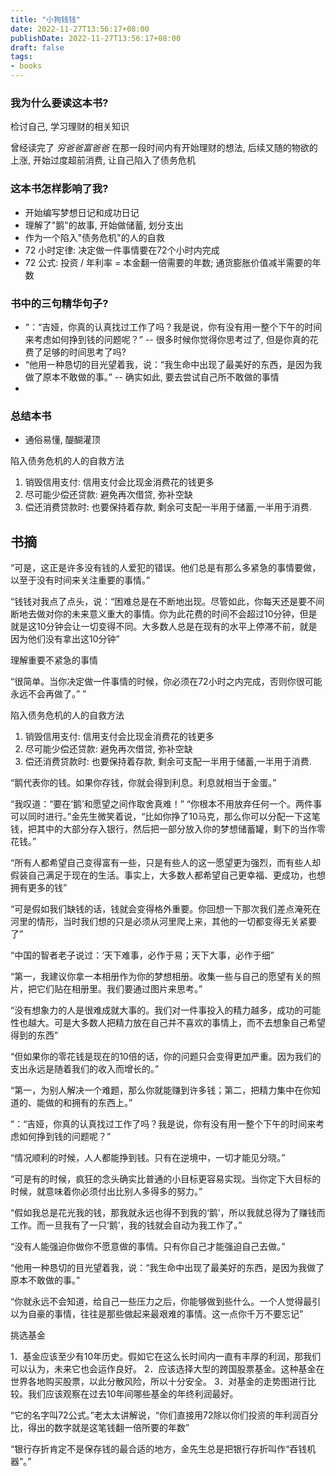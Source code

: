 ```yaml
---
title: "小狗钱钱"
date: 2022-11-27T13:56:17+08:00
publishDate: 2022-11-27T13:56:17+08:00
draft: false
tags:
- books
---
```


### 我为什么要读这本书?

检讨自己, 学习理财的相关知识

曾经读完了 *穷爸爸富爸爸* 在那一段时间内有开始理财的想法, 后续又随的物欲的上涨,
开始过度超前消费, 让自己陷入了债务危机

### 这本书怎样影响了我?

- 开始编写梦想日记和成功日记
- 理解了"鹅"的故事, 开始做储蓄, 划分支出
- 作为一个陷入"债务危机"的人的自救
- 72 小时定律: 决定做一件事情要在72个小时内完成
- 72 公式: 投资 / 年利率 = 本金翻一倍需要的年数; 通货膨胀价值减半需要的年数 
    
### 书中的三句精华句子?

- “：“吉娅，你真的认真找过工作了吗？我是说，你有没有用一整个下午的时间来考虑如何挣到钱的问题呢？” -- 很多时候你觉得你思考过了, 但是你真的花费了足够的时间思考了吗?
- “他用一种恳切的目光望着我，说：“我生命中出现了最美好的东西，是因为我做了原本不敢做的事。” -- 确实如此, 要去尝试自己所不敢做的事情
- 

### 总结本书

- 通俗易懂, 醍醐灌顶

陷入债务危机的人的自救方法
1. 销毁信用支付: 信用支付会比现金消费花的钱更多
2. 尽可能少偿还贷款: 避免再次借贷, 弥补空缺
3. 偿还消费贷款时: 也要保持着存款, 剩余可支配一半用于储蓄,一半用于消费.


## 书摘

“可是，这正是许多没有钱的人爱犯的错误。他们总是有那么多紧急的事情要做，以至于没有时间来关注重要的事情。”

“钱钱对我点了点头，说：“困难总是在不断地出现。尽管如此，你每天还是要不间断地去做对你的未来意义重大的事情。你为此花费的时间不会超过10分钟，但是就是这10分钟会让一切变得不同。大多数人总是在现有的水平上停滞不前，就是因为他们没有拿出这10分钟”

理解重要不紧急的事情

“很简单。当你决定做一件事情的时候，你必须在72小时之内完成，否则你很可能永远不会再做了。”
”

陷入债务危机的人的自救方法
1. 销毁信用支付: 信用支付会比现金消费花的钱更多
2. 尽可能少偿还贷款: 避免再次借贷, 弥补空缺
3. 偿还消费贷款时: 也要保持着存款, 剩余可支配一半用于储蓄,一半用于消费.

“鹅代表你的钱。如果你存钱，你就会得到利息。利息就相当于金蛋。”

“我叹道：“要在‘鹅’和愿望之间作取舍真难！”
“你根本不用放弃任何一个。两件事可以同时进行。”金先生微笑着说，“比如你挣了10马克，那么你可以分配一下这笔钱，把其中的大部分存入银行，然后把一部分放入你的梦想储蓄罐，剩下的当作零花钱。”

“所有人都希望自己变得富有一些，只是有些人的这一愿望更为强烈，而有些人却假装自己满足于现在的生活。事实上，大多数人都希望自己更幸福、更成功，也想拥有更多的钱”

“可是假如我们缺钱的话，钱就会变得格外重要。你回想一下那次我们差点淹死在河里的情形，当时我们想的只是必须从河里爬上来，其他的一切都变得无关紧要了”

“中国的智者老子说过：‘天下难事，必作于易；天下大事，必作于细”

“第一，我建议你拿一本相册作为你的梦想相册。收集一些与自己的愿望有关的照片，把它们贴在相册里。我们要通过图片来思考。”

“没有想象力的人是很难成就大事的。我们对一件事投入的精力越多，成功的可能性也越大。可是大多数人把精力放在自己并不喜欢的事情上，而不去想象自己希望得到的东西”

“但如果你的零花钱是现在的10倍的话，你的问题只会变得更加严重。因为我们的支出永远是随着我们的收入而增长的。”

“第一，为别人解决一个难题，那么你就能赚到许多钱；第二，把精力集中在你知道的、能做的和拥有的东西上。”

“：“吉娅，你真的认真找过工作了吗？我是说，你有没有用一整个下午的时间来考虑如何挣到钱的问题呢？”

“情况顺利的时候，人人都能挣到钱。只有在逆境中，一切才能见分晓。”

“可是有的时候，疯狂的念头确实比普通的小目标更容易实现。当你定下大目标的时候，就意味着你必须付出比别人多得多的努力。”

“假如我总是花光我的钱，那我就永远也得不到我的‘鹅’，所以我就总得为了赚钱而工作。而一旦我有了一只‘鹅’，我的钱就会自动为我工作了。”

“没有人能强迫你做你不愿意做的事情。只有你自己才能强迫自己去做。”

“他用一种恳切的目光望着我，说：“我生命中出现了最美好的东西，是因为我做了原本不敢做的事。”

“你就永远不会知道，给自己一些压力之后，你能够做到些什么。一个人觉得最引以为自豪的事情，往往是那些做起来最艰难的事情。这一点你千万不要忘记”

挑选基金

1．基金应该至少有10年历史。假如它在这么长时间内一直有丰厚的利润，那我们可以认为，未来它也会运作良好。
2．应该选择大型的跨国股票基金。这种基金在世界各地购买股票，以此分散风险，所以十分安全。
3．对基金的走势图进行比较。我们应该观察在过去10年间哪些基金的年终利润最好。

“它的名字叫72公式。”老太太讲解说，“你们直接用72除以你们投资的年利润百分比，得出的数字就是这笔钱翻一倍所要的年数”

“银行存折肯定不是保存钱的最合适的地方，金先生总是把银行存折叫作“吞钱机器”。”

